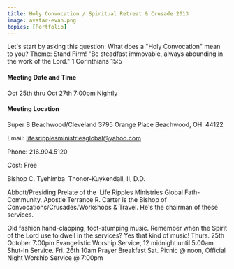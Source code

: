 ```yaml
---
title: Holy Convocation / Spiritual Retreat & Crusade 2013
image: avatar-evan.png
topics: [Portfolio]
---
```


Let's start by asking this question: What does a "Holy Convocation" mean to you? Theme: Stand Firm!
"Be steadfast immovable, always abounding in the work of the Lord." 1 Corinthians 15:5

#### Meeting Date and Time
Oct 25th thru Oct 27th 7:00pm Nightly

#### Meeting Location
Super 8 Beachwood/Cleveland
3795 Orange Place
Beachwood, OH  44122

Email: lifesripplesministriesglobal@yahoo.com

Phone: 216.904.5120

Cost: Free

Bishop C. Tyehimba 
Thonor-Kuykendall, II, D.D.

Abbott/Presiding Prelate of the  Life Ripples Ministries Global Fath-Community.
Apostle Terrance R. Carter is the Bishop of Convocations/Crusades/Workshops & Travel. He's the chairman of these services.

Old fashion hand-clapping, foot-stumping music. Remember when the Spirit of the Lord use to dwell in the services? Yes that kind of music!
Thurs. 25th October 7:00pm Evangelistic Worship Service, 12 midnight until 5:00am Shut-In Service.
Fri. 26th 10am Prayer Breakfast
Sat. Picnic @ noon, Official Night Worship Service @ 7:00pm
